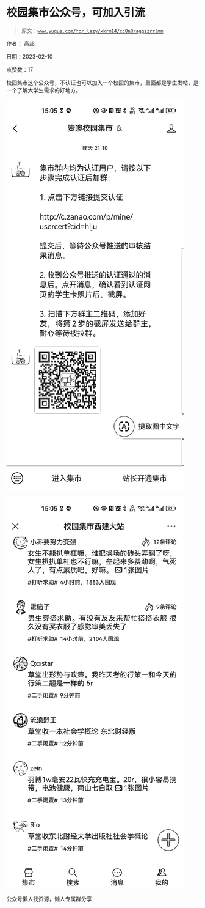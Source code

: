 # 校园集市公众号，可加入引流

> 原文：[`www.yuque.com/for_lazy/xkrm14/cc8n8ragqzzrrlmm`](https://www.yuque.com/for_lazy/xkrm14/cc8n8ragqzzrrlmm)



作者： 高超



日期：2023-02-10



点赞数：17



校园集市这个公众号，不认证也可以加入一个校园的集市，里面都是学生发帖，是一个了解大学生需求的好地方。



![](img/6585b0c7524f4a041e2d7ed636708664.png)



![](img/c61247efb6675ba51a52dacac2c17da5.png)



公众号懒人找资源，懒人专属群分享

